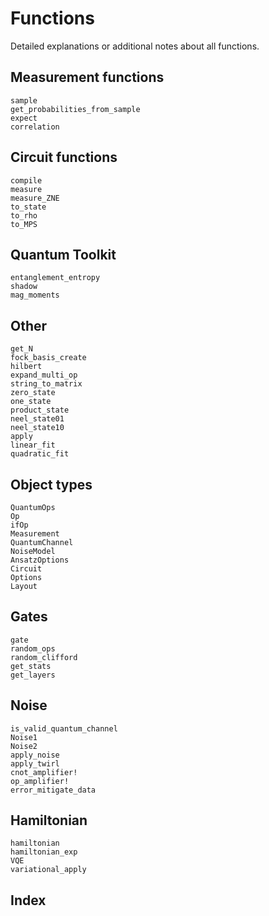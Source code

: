 # Functions

Detailed explanations or additional notes about all functions.

## Measurement functions

```@docs
sample
get_probabilities_from_sample
expect
correlation
```

## Circuit functions

```@docs
compile
measure
measure_ZNE
to_state
to_rho
to_MPS
```

## Quantum Toolkit

```@docs
entanglement_entropy
shadow
mag_moments
```

## Other

```@docs
get_N
fock_basis_create
hilbert
expand_multi_op
string_to_matrix
zero_state
one_state
product_state
neel_state01
neel_state10
apply
linear_fit
quadratic_fit
```

## Object types

```@docs
QuantumOps
Op
ifOp
Measurement
QuantumChannel
NoiseModel
AnsatzOptions
Circuit
Options
Layout
```

## Gates 

```@docs
gate
random_ops
random_clifford
get_stats
get_layers
```

## Noise

```@docs
is_valid_quantum_channel
Noise1
Noise2
apply_noise
apply_twirl
cnot_amplifier!
op_amplifier!
error_mitigate_data
```

## Hamiltonian

```@docs
hamiltonian
hamiltonian_exp
VQE
variational_apply
```

## Index

```@index
```